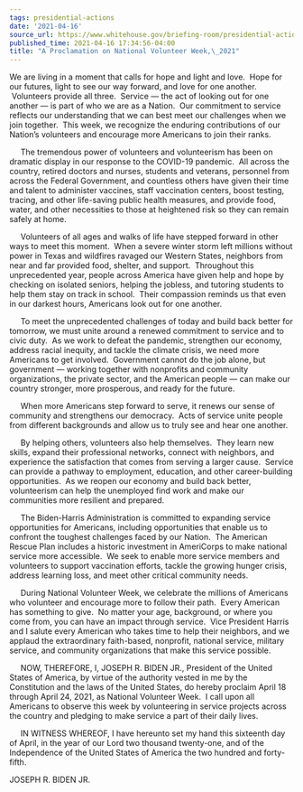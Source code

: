 ```yaml
---
tags: presidential-actions
date: '2021-04-16'
source_url: https://www.whitehouse.gov/briefing-room/presidential-actions/2021/04/16/a-proclamation-on-national-volunteer-week-2021/
published_time: 2021-04-16 17:34:56-04:00
title: "A Proclamation on National Volunteer Week,\_2021"
---
```

 
We are living in a moment that calls for hope and light and love.  Hope
for our futures, light to see our way forward, and love for one another.
 Volunteers provide all three.  Service — the act of looking out for one
another — is part of who we are as a Nation.  Our commitment to service
reflects our understanding that we can best meet our challenges when we
join together.  This week, we recognize the enduring contributions of
our Nation’s volunteers and encourage more Americans to join their
ranks. 

     The tremendous power of volunteers and volunteerism has been on
dramatic display in our response to the COVID-19 pandemic.  All across
the country, retired doctors and nurses, students and veterans,
personnel from across the Federal Government, and countless others have
given their time and talent to administer vaccines, staff vaccination
centers, boost testing, tracing, and other life-saving public health
measures, and provide food, water, and other necessities to those at
heightened risk so they can remain safely at home.

     Volunteers of all ages and walks of life have stepped forward in
other ways to meet this moment.  When a severe winter storm left
millions without power in Texas and wildfires ravaged our Western
States, neighbors from near and far provided food, shelter, and support.
 Throughout this unprecedented year, people across America have given
help and hope by checking on isolated seniors, helping the jobless, and
tutoring students to help them stay on track in school.  Their
compassion reminds us that even in our darkest hours, Americans look out
for one another.

     To meet the unprecedented challenges of today and build back better
for tomorrow, we must unite around a renewed commitment to service and
to civic duty.  As we work to defeat the pandemic, strengthen our
economy, address racial inequity, and tackle the climate crisis, we need
more Americans to get involved.  Government cannot do the job alone, but
government — working together with nonprofits and community
organizations, the private sector, and the American people — can make
our country stronger, more prosperous, and ready for the future.

     When more Americans step forward to serve, it renews our sense of
community and strengthens our democracy.  Acts of service unite people
from different backgrounds and allow us to truly see and hear one
another.  

     By helping others, volunteers also help themselves.  They learn new
skills, expand their professional networks, connect with neighbors, and
experience the satisfaction that comes from serving a larger cause.
 Service can provide a pathway to employment, education, and other
career-building opportunities.  As we reopen our economy and build back
better, volunteerism can help the unemployed find work and make our
communities more resilient and prepared.

     The Biden-Harris Administration is committed to expanding service
opportunities for Americans, including opportunities that enable us to
confront the toughest challenges faced by our Nation.  The American
Rescue Plan includes a historic investment in AmeriCorps to make
national service more accessible.  We seek to enable more service
members and volunteers to support vaccination efforts, tackle the
growing hunger crisis, address learning loss, and meet other critical
community needs.

     During National Volunteer Week, we celebrate the millions of
Americans who volunteer and encourage more to follow their path.  Every
American has something to give.  No matter your age, background, or
where you come from, you can have an impact through service.  Vice
President Harris and I salute every American who takes time to help
their neighbors, and we applaud the extraordinary faith-based,
nonprofit, national service, military service, and community
organizations that make this service possible.

     NOW, THEREFORE, I, JOSEPH R. BIDEN JR., President of the United
States of America, by virtue of the authority vested in me by the
Constitution and the laws of the United States, do hereby proclaim April
18 through April 24, 2021, as National Volunteer Week.  I call upon all
Americans to observe this week by volunteering in service projects
across the country and pledging to make service a part of their daily
lives.

     IN WITNESS WHEREOF, I have hereunto set my hand this sixteenth day
of April, in the year of our Lord two thousand twenty-one, and of the
Independence of the United States of America the two hundred and
forty-fifth.

JOSEPH R. BIDEN JR.
